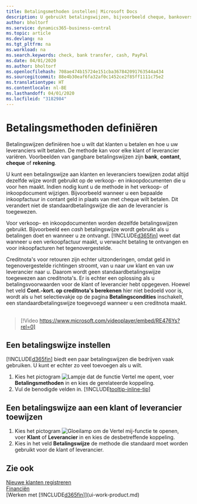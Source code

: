 ```yaml
---
title: Betalingsmethoden instellen| Microsoft Docs
description: U gebruikt betalingswijzen, bijvoorbeeld cheque, bankoverschrijving, contant geld of PayPal, om te bepalen hoe verkoop- en inkoopfacturen worden betaald.
author: bholtorf
ms.service: dynamics365-business-central
ms.topic: article
ms.devlang: na
ms.tgt_pltfrm: na
ms.workload: na
ms.search.keywords: check, bank transfer, cash, PayPal
ms.date: 04/01/2020
ms.author: bholtorf
ms.openlocfilehash: 708ae474b15724e151cba367842091763544a434
ms.sourcegitcommit: 88e4b30eaf6fa32af0c1452ce2f85ff1111c75e2
ms.translationtype: HT
ms.contentlocale: nl-BE
ms.lasthandoff: 04/01/2020
ms.locfileid: "3182984"
---
```

# <a name="defining-payment-methods"></a>Betalingsmethoden definiëren
Betalingswijzen definiëren hoe u wilt dat klanten u betalen en hoe u uw leveranciers wilt betalen. De methode kan voor elke klant of leverancier variëren. Voorbeelden van gangbare betalingswijzen zijn **bank**, **contant**, **cheque** of **rekening**.

U kunt een betalingswijze aan klanten en leveranciers toewijzen zodat altijd dezelfde wijze wordt gebruikt op de verkoop- en inkoopdocumenten die u voor hen maakt. Indien nodig kunt u de methode in het verkoop- of inkoopdocument wijzigen. Bijvoorbeeld wanneer u een bepaalde inkoopfactuur in contant geld in plaats van met cheque wilt betalen. Dit verandert niet de standaardbetalingswijze die aan de leverancier is toegewezen.

Voor verkoop- en inkoopdocumenten worden dezelfde betalingswijzen gebruikt. Bijvoorbeeld een _cash_ betalingswijze wordt gebruikt als u betalingen doet en wanneer u ze ontvangt. [!INCLUDE[d365fin](includes/d365fin_md.md)] weet dat wanneer u een verkoopfactuur maakt, u verwacht betaling te ontvangen en voor inkoopfacturen het tegenovergestelde.

Creditnota's voor retouren zijn echter uitzonderingen, omdat geld in tegenovergestelde richtingen stroomt, van u naar uw klant en van uw leverancier naar u. Daarom wordt geen standaardbetalingswijze toegewezen aan creditnota's. Er is echter een oplossing als u betalingsvoorwaarden voor de klant of leverancier hebt opgegeven. Hoewel het veld **Cont.-kort. op creditnota's berekenen** hier niet bedoeld voor is, wordt als u het selectievakje op de pagina **Betalingscondities** inschakelt, een standaardbetalingswijze toegevoegd wanneer u een creditnota maakt. <br><br>  

> [!Video https://www.microsoft.com/videoplayer/embed/RE476Ys?rel=0]

## <a name="to-set-up-a-payment-method"></a>Een betalingswijze instellen
[!INCLUDE[d365fin](includes/d365fin_md.md)] biedt een paar betalingswijzen die bedrijven vaak gebruiken. U kunt er echter zo veel toevoegen als u wilt.

1. Kies het pictogram ![Lampje dat de functie Vertel me opent](media/ui-search/search_small.png "Vertel me wat u wilt doen"), voer **Betalingsmethoden** in en kies de gerelateerde koppeling.
2. Vul de benodigde velden in. [!INCLUDE[tooltip-inline-tip](includes/tooltip-inline-tip_md.md)]

## <a name="to-assign-a-payment-method-to-a-customer-or-vendor"></a>Een betalingswijze aan een klant of leverancier toewijzen
1. Kies het pictogram ![Gloeilamp om de Vertel mij-functie te openen](media/ui-search/search_small.png "Vertel me wat u wilt doen"), voer **Klant** of **Leverancier** in en kies de desbetreffende koppeling.
2. Kies in het veld **Betalingswijze** de methode die standaard moet worden gebruikt voor de klant of leverancier.

## <a name="see-also"></a>Zie ook
[Nieuwe klanten registreren](sales-how-register-new-customers.md)  
[Financiën](finance.md)  
[Werken met [!INCLUDE[d365fin](includes/d365fin_md.md)]](ui-work-product.md)  
